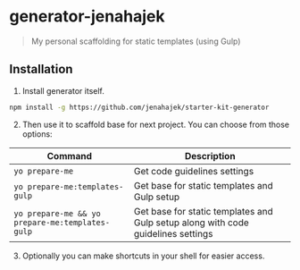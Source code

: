 # generator-jenahajek
> My personal scaffolding for static templates (using Gulp)

## Installation
1. Install generator itself.
```bash
npm install -g https://github.com/jenahajek/starter-kit-generator
```

2. Then use it to scaffold base for next project. You can choose from those options:

| Command                                         | Description                                                                      |
| ----------------------------------------------- | -------------------------------------------------------------------------------- |
| `yo prepare-me`                                 | Get code guidelines settings                                                     |
| `yo prepare-me:templates-gulp`                  | Get base for static templates and Gulp setup                                     |
| `yo prepare-me && yo prepare-me:templates-gulp` | Get base for static templates and Gulp setup along with code guidelines settings |

3. Optionally you can make shortcuts in your shell for easier access.
